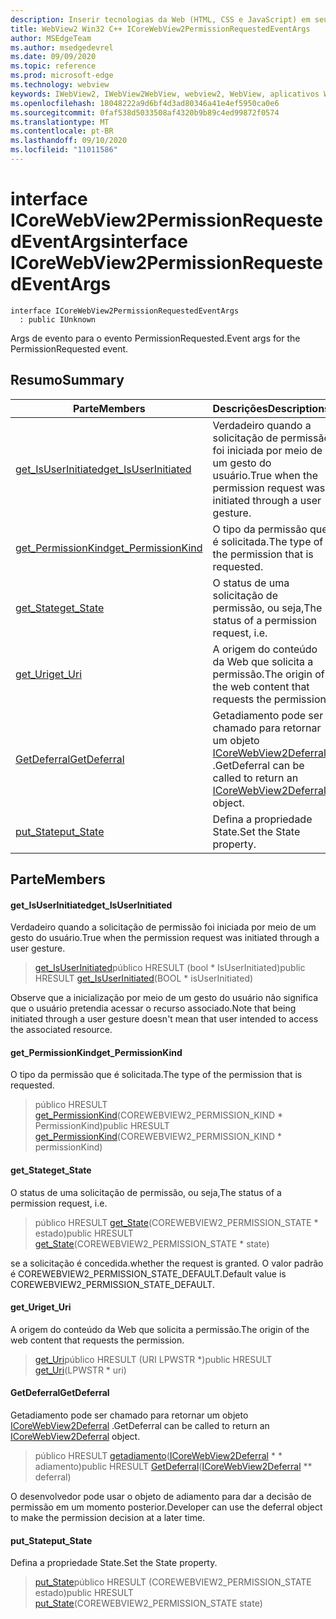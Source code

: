 ```yaml
---
description: Inserir tecnologias da Web (HTML, CSS e JavaScript) em seus aplicativos nativos com o controle WebView2 do Microsoft Edge
title: WebView2 Win32 C++ ICoreWebView2PermissionRequestedEventArgs
author: MSEdgeTeam
ms.author: msedgedevrel
ms.date: 09/09/2020
ms.topic: reference
ms.prod: microsoft-edge
ms.technology: webview
keywords: IWebView2, IWebView2WebView, webview2, WebView, aplicativos Win32, Win32, Edge, ICoreWebView2, ICoreWebView2Controller, controle do navegador, HTML Edge, ICoreWebView2PermissionRequestedEventArgs
ms.openlocfilehash: 18048222a9d6bf4d3ad80346a41e4ef5950ca0e6
ms.sourcegitcommit: 0faf538d5033508af4320b9b89c4ed99872f0574
ms.translationtype: MT
ms.contentlocale: pt-BR
ms.lasthandoff: 09/10/2020
ms.locfileid: "11011586"
---
```

# <span data-ttu-id="bddab-104">interface ICoreWebView2PermissionRequestedEventArgs</span><span class="sxs-lookup"><span data-stu-id="bddab-104">interface ICoreWebView2PermissionRequestedEventArgs</span></span> 

```
interface ICoreWebView2PermissionRequestedEventArgs
  : public IUnknown
```

<span data-ttu-id="bddab-105">Args de evento para o evento PermissionRequested.</span><span class="sxs-lookup"><span data-stu-id="bddab-105">Event args for the PermissionRequested event.</span></span>

## <span data-ttu-id="bddab-106">Resumo</span><span class="sxs-lookup"><span data-stu-id="bddab-106">Summary</span></span>

 <span data-ttu-id="bddab-107">Parte</span><span class="sxs-lookup"><span data-stu-id="bddab-107">Members</span></span>                        | <span data-ttu-id="bddab-108">Descrições</span><span class="sxs-lookup"><span data-stu-id="bddab-108">Descriptions</span></span>
--------------------------------|---------------------------------------------
[<span data-ttu-id="bddab-109">get_IsUserInitiated</span><span class="sxs-lookup"><span data-stu-id="bddab-109">get_IsUserInitiated</span></span>](#get_isuserinitiated) | <span data-ttu-id="bddab-110">Verdadeiro quando a solicitação de permissão foi iniciada por meio de um gesto do usuário.</span><span class="sxs-lookup"><span data-stu-id="bddab-110">True when the permission request was initiated through a user gesture.</span></span>
[<span data-ttu-id="bddab-111">get_PermissionKind</span><span class="sxs-lookup"><span data-stu-id="bddab-111">get_PermissionKind</span></span>](#get_permissionkind) | <span data-ttu-id="bddab-112">O tipo da permissão que é solicitada.</span><span class="sxs-lookup"><span data-stu-id="bddab-112">The type of the permission that is requested.</span></span>
[<span data-ttu-id="bddab-113">get_State</span><span class="sxs-lookup"><span data-stu-id="bddab-113">get_State</span></span>](#get_state) | <span data-ttu-id="bddab-114">O status de uma solicitação de permissão, ou seja,</span><span class="sxs-lookup"><span data-stu-id="bddab-114">The status of a permission request, i.e.</span></span>
[<span data-ttu-id="bddab-115">get_Uri</span><span class="sxs-lookup"><span data-stu-id="bddab-115">get_Uri</span></span>](#get_uri) | <span data-ttu-id="bddab-116">A origem do conteúdo da Web que solicita a permissão.</span><span class="sxs-lookup"><span data-stu-id="bddab-116">The origin of the web content that requests the permission.</span></span>
[<span data-ttu-id="bddab-117">GetDeferral</span><span class="sxs-lookup"><span data-stu-id="bddab-117">GetDeferral</span></span>](#getdeferral) | <span data-ttu-id="bddab-118">Getadiamento pode ser chamado para retornar um objeto [ICoreWebView2Deferral](icorewebview2deferral.md) .</span><span class="sxs-lookup"><span data-stu-id="bddab-118">GetDeferral can be called to return an [ICoreWebView2Deferral](icorewebview2deferral.md) object.</span></span>
[<span data-ttu-id="bddab-119">put_State</span><span class="sxs-lookup"><span data-stu-id="bddab-119">put_State</span></span>](#put_state) | <span data-ttu-id="bddab-120">Defina a propriedade State.</span><span class="sxs-lookup"><span data-stu-id="bddab-120">Set the State property.</span></span>

## <span data-ttu-id="bddab-121">Parte</span><span class="sxs-lookup"><span data-stu-id="bddab-121">Members</span></span>

#### <span data-ttu-id="bddab-122">get_IsUserInitiated</span><span class="sxs-lookup"><span data-stu-id="bddab-122">get_IsUserInitiated</span></span> 

<span data-ttu-id="bddab-123">Verdadeiro quando a solicitação de permissão foi iniciada por meio de um gesto do usuário.</span><span class="sxs-lookup"><span data-stu-id="bddab-123">True when the permission request was initiated through a user gesture.</span></span>

> <span data-ttu-id="bddab-124">[get_IsUserInitiated](#get_isuserinitiated)público HRESULT (bool \* IsUserInitiated)</span><span class="sxs-lookup"><span data-stu-id="bddab-124">public HRESULT [get_IsUserInitiated](#get_isuserinitiated)(BOOL \* isUserInitiated)</span></span>

<span data-ttu-id="bddab-125">Observe que a inicialização por meio de um gesto do usuário não significa que o usuário pretendia acessar o recurso associado.</span><span class="sxs-lookup"><span data-stu-id="bddab-125">Note that being initiated through a user gesture doesn't mean that user intended to access the associated resource.</span></span>

#### <span data-ttu-id="bddab-126">get_PermissionKind</span><span class="sxs-lookup"><span data-stu-id="bddab-126">get_PermissionKind</span></span> 

<span data-ttu-id="bddab-127">O tipo da permissão que é solicitada.</span><span class="sxs-lookup"><span data-stu-id="bddab-127">The type of the permission that is requested.</span></span>

> <span data-ttu-id="bddab-128">público HRESULT [get_PermissionKind](#get_permissionkind)(COREWEBVIEW2_PERMISSION_KIND \* PermissionKind)</span><span class="sxs-lookup"><span data-stu-id="bddab-128">public HRESULT [get_PermissionKind](#get_permissionkind)(COREWEBVIEW2_PERMISSION_KIND \* permissionKind)</span></span>

#### <span data-ttu-id="bddab-129">get_State</span><span class="sxs-lookup"><span data-stu-id="bddab-129">get_State</span></span> 

<span data-ttu-id="bddab-130">O status de uma solicitação de permissão, ou seja,</span><span class="sxs-lookup"><span data-stu-id="bddab-130">The status of a permission request, i.e.</span></span>

> <span data-ttu-id="bddab-131">público HRESULT [get_State](#get_state)(COREWEBVIEW2_PERMISSION_STATE \* estado)</span><span class="sxs-lookup"><span data-stu-id="bddab-131">public HRESULT [get_State](#get_state)(COREWEBVIEW2_PERMISSION_STATE \* state)</span></span>

<span data-ttu-id="bddab-132">se a solicitação é concedida.</span><span class="sxs-lookup"><span data-stu-id="bddab-132">whether the request is granted.</span></span> <span data-ttu-id="bddab-133">O valor padrão é COREWEBVIEW2_PERMISSION_STATE_DEFAULT.</span><span class="sxs-lookup"><span data-stu-id="bddab-133">Default value is COREWEBVIEW2_PERMISSION_STATE_DEFAULT.</span></span>

#### <span data-ttu-id="bddab-134">get_Uri</span><span class="sxs-lookup"><span data-stu-id="bddab-134">get_Uri</span></span> 

<span data-ttu-id="bddab-135">A origem do conteúdo da Web que solicita a permissão.</span><span class="sxs-lookup"><span data-stu-id="bddab-135">The origin of the web content that requests the permission.</span></span>

> <span data-ttu-id="bddab-136">[get_Uri](#get_uri)público HRESULT (URI LPWSTR \*)</span><span class="sxs-lookup"><span data-stu-id="bddab-136">public HRESULT [get_Uri](#get_uri)(LPWSTR \* uri)</span></span>

#### <span data-ttu-id="bddab-137">GetDeferral</span><span class="sxs-lookup"><span data-stu-id="bddab-137">GetDeferral</span></span> 

<span data-ttu-id="bddab-138">Getadiamento pode ser chamado para retornar um objeto [ICoreWebView2Deferral](icorewebview2deferral.md) .</span><span class="sxs-lookup"><span data-stu-id="bddab-138">GetDeferral can be called to return an [ICoreWebView2Deferral](icorewebview2deferral.md) object.</span></span>

> <span data-ttu-id="bddab-139">público HRESULT [getadiamento](#getdeferral)([ICoreWebView2Deferral](icorewebview2deferral.md) \* \* adiamento)</span><span class="sxs-lookup"><span data-stu-id="bddab-139">public HRESULT [GetDeferral](#getdeferral)([ICoreWebView2Deferral](icorewebview2deferral.md) \*\* deferral)</span></span>

<span data-ttu-id="bddab-140">O desenvolvedor pode usar o objeto de adiamento para dar a decisão de permissão em um momento posterior.</span><span class="sxs-lookup"><span data-stu-id="bddab-140">Developer can use the deferral object to make the permission decision at a later time.</span></span>

#### <span data-ttu-id="bddab-141">put_State</span><span class="sxs-lookup"><span data-stu-id="bddab-141">put_State</span></span> 

<span data-ttu-id="bddab-142">Defina a propriedade State.</span><span class="sxs-lookup"><span data-stu-id="bddab-142">Set the State property.</span></span>

> <span data-ttu-id="bddab-143">[put_State](#put_state)público HRESULT (COREWEBVIEW2_PERMISSION_STATE estado)</span><span class="sxs-lookup"><span data-stu-id="bddab-143">public HRESULT [put_State](#put_state)(COREWEBVIEW2_PERMISSION_STATE state)</span></span>

